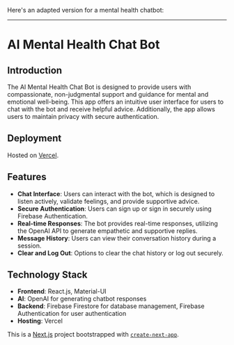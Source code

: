 Here's an adapted version for a mental health chatbot:

---

# AI Mental Health Chat Bot

## Introduction
The AI Mental Health Chat Bot is designed to provide users with compassionate, non-judgmental support and guidance for mental and emotional well-being. This app offers an intuitive user interface for users to chat with the bot and receive helpful advice. Additionally, the app allows users to maintain privacy with secure authentication.

## Deployment
Hosted on [Vercel](https://mental-health-chatbot.vercel.app/).

## Features
- **Chat Interface**: Users can interact with the bot, which is designed to listen actively, validate feelings, and provide supportive advice.
- **Secure Authentication**: Users can sign up or sign in securely using Firebase Authentication.
- **Real-time Responses**: The bot provides real-time responses, utilizing the OpenAI API to generate empathetic and supportive replies.
- **Message History**: Users can view their conversation history during a session.
- **Clear and Log Out**: Options to clear the chat history or log out securely.

## Technology Stack
- **Frontend**: React.js, Material-UI
- **AI**: OpenAI for generating chatbot responses
- **Backend**: Firebase Firestore for database management, Firebase Authentication for user authentication
- **Hosting**: Vercel

This is a [Next.js](https://nextjs.org/) project bootstrapped with [`create-next-app`](https://github.com/vercel/next.js/tree/canary/packages/create-next-app).
